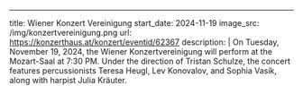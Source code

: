 ---
title: Wiener Konzert Vereinigung
start_date: 2024-11-19
image_src: /img/konzertvereinigung.png
url: https://konzerthaus.at/konzert/eventid/62367
description: |
  On Tuesday, November 19, 2024, the Wiener Konzertvereinigung will perform at the Mozart-Saal at 7:30 PM. Under the direction of Tristan Schulze, 
  the concert features percussionists Teresa Heugl, Lev Konovalov, and Sophia Vasik, along with harpist Julia Kräuter.
